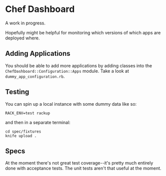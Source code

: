 Chef Dashboard
==============

A work in progress.

Hopefully might be helpful for monitoring which versions of which apps are deployed where.

Adding Applications
-------------------

You should be able to add more applications by adding classes into the `ChefDashboard::Configuration::Apps` module. Take a look at `dummy_app_configuration.rb`.


Testing
-------

You can spin up a local instance with some dummy data like so:

```
RACK_ENV=test rackup
```

and then in a separate terminal:

```
cd spec/fixtures
knife upload .
```

Specs
-----

At the moment there's not great test coverage--it's pretty much entirely done with acceptance tests. The unit tests aren't that useful at the moment.
